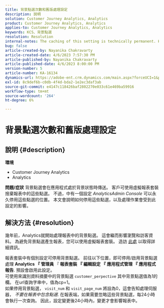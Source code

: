 ```yaml
---
title: 背景點選次數和舊版處理設定
description: 說明
solution: Customer Journey Analytics, Analytics
product: Customer Journey Analytics, Analytics
applies-to: Customer Journey Analytics, Analytics
keywords: KCS、背景點選
resolution: Resolution
internal-notes: The caching of this setting is technically permanent. However, since we restart those services daily, we are practically manually busting that cache once very 24 hours. The setting caching behavior isn't really documented and is more just of an implementation detail. Therefore, be careful when sharing the information with customers.
bug: false
article-created-by: Nayanika Chakravarty
article-created-date: 4/6/2023 7:57:30 PM
article-published-by: Nayanika Chakravarty
article-published-date: 4/6/2023 8:00:00 PM
version-number: 5
article-number: KA-16134
dynamics-url: https://adobe-ent.crm.dynamics.com/main.aspx?forceUCI=1&pagetype=entityrecord&etn=knowledgearticle&id=6378873d-b5d4-ed11-a7c7-6045bd006b3d
exl-id: 8c9def6b-c0db-4f4d-bda2-1e2ec3daf3ab
source-git-commit: e4147c118426baf2802270e033c61e469ba59916
workflow-type: tm+mt
source-wordcount: '264'
ht-degree: 6%

---
```


# 背景點選次數和舊版處理設定

## 說明 {#description}

<b>環境</b>
- Customer Journey Analytics
- Analytics



<b>問題/症狀</b>
背景點選會在應用程式處於背景狀態時傳送。 客戶可使用虛擬報表套裝捨棄報表中的這些點選。 不過，中有一個設定 *AnalyticsAdmin Console* 可以永久停用這些點選的位置。 本文會說明如何停用這些點選，以及處理作業會受到此設定的影響。


## 解決方法 {#resolution}


幾年前，Analytics就開始處理報表中的背景點選。 這會繼而影響瀏覽和訪客資料。 為避免背景點選產生報表，您可以使用虛擬報表套裝。 造訪 [此處](https://experienceleague.adobe.com/docs/analytics/components/virtual-report-suites/vrs-components.html?lang=zh-Hant) 以取得詳細資訊。

報表套裝中有個別設定可停用背景點選。 前往以下位置，即可停用/啟用背景點選處理 <b>Analytics </b><b>『</b><b> 管理員 </b>『<b> 報表套裝 </b><b>『</b><b> 編輯設定 </b><b>『</b><b> 應用程式管理 </b><b>『</b><b> 應用程式報告</b>. 預設會啟用此設定。
<br>可使用來識別資料摘要中的背景點選 `customer_perpective` 其中背景點選值為1的欄。 在url查詢字串中，值為cp=1。<br>
如果停用背景點選， `visit_num` 和 `visit_page_num` 將設為0，這會告知處理伺服器， *不要在報表中包含點選*. 在報表端，如果需要忽略這些背景點選，每24小時會執行一次查詢。 因此，設定變更後24小時內，變更才會影響報表中。
